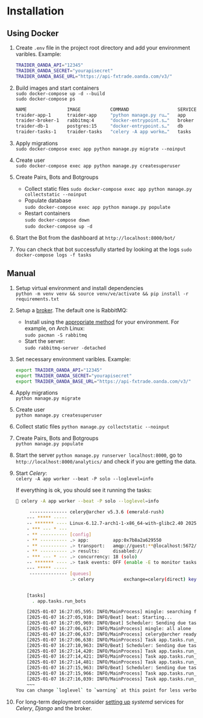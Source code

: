 # Installation

## Using Docker

1. Create `.env` file in the project root directory and add your environment varibles. Example:

    ~~~bash
    TRAIDER_OANDA_API="12345"
    TRAIDER_OANDA_SECRET="yourapisecret"
    TRAIDER_OANDA_BASE_URL="https://api-fxtrade.oanda.com/v3/"
    ~~~

2. Build images and start containers  
    `sudo docker-compose up -d --build`  
    `sudo docker-compose ps`

    ~~~bash
    NAME               IMAGE           COMMAND                  SERVICE   CREATED          STATUS          PORTS
    traider-app-1      traider-app     "python manage.py ru…"   app       35 minutes ago   Up 35 minutes   0.0.0.0:8000->8000/tcp, :::8000->8000/tcp
    traider-broker-1   rabbitmq:4      "docker-entrypoint.s…"   broker    35 minutes ago   Up 35 minutes   4369/tcp, 5671-5672/tcp, 15691-15692/tcp, 25672/tcp
    traider-db-1       postgres:15     "docker-entrypoint.s…"   db        35 minutes ago   Up 35 minutes   5432/tcp
    traider-tasks-1    traider-tasks   "celery -A app worke…"   tasks     35 minutes ago   Up 35 minutes   8000/tcp
    ~~~

3. Apply migrations  
    `sudo docker-compose exec app python manage.py migrate --noinput`

4. Create user  
    `sudo docker-compose exec app python manage.py createsuperuser`

5. Create Pairs, Bots and Botgroups
    - Collect static files
       `sudo docker-compose exec app python manage.py collectstatic --noinput`
    - Populate database  
       `sudo docker-compose exec app python manage.py populate`
    - Restart containers  
       `sudo docker-compose down`  
       `sudo docker-compose up -d`

6. Start the Bot from the dashboard at `http://localhost:8000/bot/`
7. You can check that bot successfully started by looking at the logs `sudo docker-compose logs -f tasks`

## Manual

1. Setup virtual environment and install dependencies  
    `python -m venv venv && source venv/ve/activate && pip install -r requirements.txt`
2. Setup a [broker](https://docs.celeryq.dev/en/stable/getting-started/backends-and-brokers/index.html). The default one is RabbitMQ:
    - Install using the [appropriate method](https://www.rabbitmq.com/docs/download) for your environment. For example, on Arch Linux:  
        `sudo pacman -S rabbitmq`
    - Start the server:  
        `sudo rabbitmq-server -detached`
3. Set necessary environment varibles. Example:

    ~~~bash
    export TRAIDER_OANDA_API="12345"
    export TRAIDER_OANDA_SECRET="yourapisecret"
    export TRAIDER_OANDA_BASE_URL="https://api-fxtrade.oanda.com/v3/"

4. Apply migrations  
    `python manage.py migrate`

4. Create user  
    `python manage.py createsuperuser`

5. Collect static files
    `python manage.py collectstatic --noinput`

6. Create Pairs, Bots and Botgroups  
    `python manage.py populate`

7. Start the server `python manage.py runserver localhost:8000`, go to `http://localhost:8000/analytics/` and check if you are getting the data. 

8. Start _Celery_:  
    `celery -A app worker --beat -P solo --loglevel=info`  

    If everything is ok, you should see it running the tasks:

    ~~~bash
     celery -A app worker --beat -P solo --loglevel=info

         -------------- celery@archer v5.3.6 (emerald-rush)
        --- ***** -----
        -- ******* ---- Linux-6.12.7-arch1-1-x86_64-with-glibc2.40 2025-01-07 16:27:05
        - *** --- * ---
        - ** ---------- [config]
        - ** ---------- .> app:         app:0x7b8a2a629550
        - ** ---------- .> transport:   amqp://guest:**@localhost:5672//
        - ** ---------- .> results:     disabled://
        - *** --- * --- .> concurrency: 18 (solo)
        -- ******* ---- .> task events: OFF (enable -E to monitor tasks in this worker)
        --- ***** -----
         -------------- [queues]
                        .> celery           exchange=celery(direct) key=celery


        [tasks]
          . app.tasks.run_bots

        [2025-01-07 16:27:05,595: INFO/MainProcess] mingle: searching for neighbors
        [2025-01-07 16:27:05,910: INFO/Beat] beat: Starting...
        [2025-01-07 16:27:05,969: INFO/Beat] Scheduler: Sending due task run_bots (app.tasks.run_bots)
        [2025-01-07 16:27:06,617: INFO/MainProcess] mingle: all alone
        [2025-01-07 16:27:06,637: INFO/MainProcess] celery@archer ready.
        [2025-01-07 16:27:06,638: INFO/MainProcess] Task app.tasks.run_bots[7ede31e2-c6bb-4e40-a4ac-069360b13ec1] received
        [2025-01-07 16:27:10,963: INFO/Beat] Scheduler: Sending due task run_bots (app.tasks.run_bots)
        [2025-01-07 16:27:14,420: INFO/MainProcess] Task app.tasks.run_bots[7ede31e2-c6bb-4e40-a4ac-069360b13ec1] succeeded in 7.781317477001721s: None
        [2025-01-07 16:27:14,421: INFO/MainProcess] Task app.tasks.run_bots[9d30aa4d-99c4-44e0-9774-912581df1b32] received
        [2025-01-07 16:27:14,481: INFO/MainProcess] Task app.tasks.run_bots[9d30aa4d-99c4-44e0-9774-912581df1b32] succeeded in 0.060805175999121275s: None
        [2025-01-07 16:27:15,963: INFO/Beat] Scheduler: Sending due task run_bots (app.tasks.run_bots)
        [2025-01-07 16:27:15,966: INFO/MainProcess] Task app.tasks.run_bots[0ce88f9e-d5f9-4259-a9c5-826009a46b0d] received
        [2025-01-07 16:27:16,039: INFO/MainProcess] Task app.tasks.run_bots[0ce88f9e-d5f9-4259-a9c5-826009a46b0d] succeeded in 0.07253211199713405s: None
        ~~~
    You can change `loglevel` to `warning` at this point for less verbosity.

9. For long-term deployment consider [setting up](https://wiki.archlinux.org/title/Systemd) _systemd_ services for _Celery_, _Django_ and the broker.

